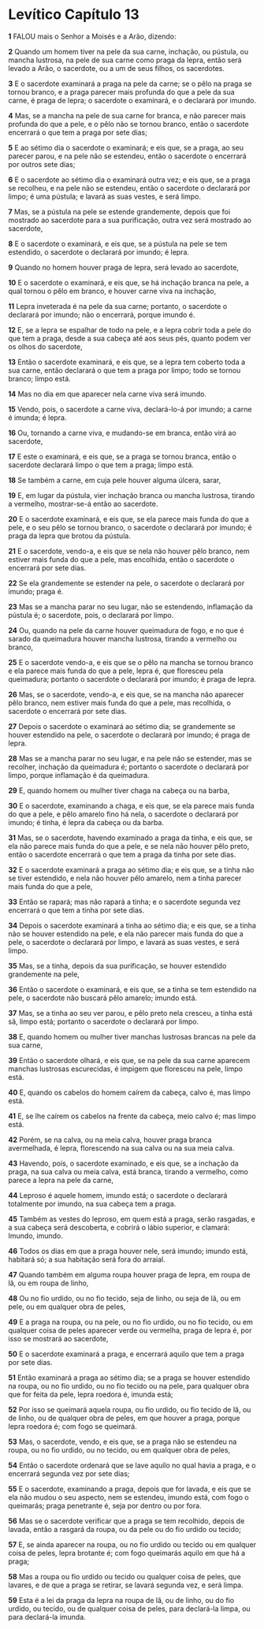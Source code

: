 # Levítico Capítulo 13

**1** 	FALOU mais o Senhor a Moisés e a Arão, dizendo:

**2** 	Quando um homem tiver na pele da sua carne, inchação, ou pústula, ou mancha lustrosa, na pele de sua carne como praga da lepra, então será levado a Arão, o sacerdote, ou a um de seus filhos, os sacerdotes.

**3** 	E o sacerdote examinará a praga na pele da carne; se o pêlo na praga se tornou branco, e a praga parecer mais profunda do que a pele da sua carne, é praga de lepra; o sacerdote o examinará, e o declarará por imundo.

**4** 	Mas, se a mancha na pele de sua carne for branca, e não parecer mais profunda do que a pele, e o pêlo não se tornou branco, então o sacerdote encerrará o que tem a praga por sete dias;

**5** 	E ao sétimo dia o sacerdote o examinará; e eis que, se a praga, ao seu parecer parou, e na pele não se estendeu, então o sacerdote o encerrará por outros sete dias;

**6** 	E o sacerdote ao sétimo dia o examinará outra vez; e eis que, se a praga se recolheu, e na pele não se estendeu, então o sacerdote o declarará por limpo; é uma pústula; e lavará as suas vestes, e será limpo.

**7** 	Mas, se a pústula na pele se estende grandemente, depois que foi mostrado ao sacerdote para a sua purificação, outra vez será mostrado ao sacerdote,

**8** 	E o sacerdote o examinará, e eis que, se a pústula na pele se tem estendido, o sacerdote o declarará por imundo; é lepra.

**9** 	Quando no homem houver praga de lepra, será levado ao sacerdote,

**10** 	E o sacerdote o examinará, e eis que, se há inchação branca na pele, a qual tornou o pêlo em branco, e houver carne viva na inchação,

**11** 	Lepra inveterada é na pele da sua carne; portanto, o sacerdote o declarará por imundo; não o encerrará, porque imundo é.

**12** 	E, se a lepra se espalhar de todo na pele, e a lepra cobrir toda a pele do que tem a praga, desde a sua cabeça até aos seus pés, quanto podem ver os olhos do sacerdote,

**13** 	Então o sacerdote examinará, e eis que, se a lepra tem coberto toda a sua carne, então declarará o que tem a praga por limpo; todo se tornou branco; limpo está.

**14** 	Mas no dia em que aparecer nela carne viva será imundo.

**15** 	Vendo, pois, o sacerdote a carne viva, declará-lo-á por imundo; a carne é imunda; é lepra.

**16** 	Ou, tornando a carne viva, e mudando-se em branca, então virá ao sacerdote,

**17** 	E este o examinará, e eis que, se a praga se tornou branca, então o sacerdote declarará limpo o que tem a praga; limpo está.

**18** 	Se também a carne, em cuja pele houver alguma úlcera, sarar,

**19** 	E, em lugar da pústula, vier inchação branca ou mancha lustrosa, tirando a vermelho, mostrar-se-á então ao sacerdote.

**20** 	E o sacerdote examinará, e eis que, se ela parece mais funda do que a pele, e o seu pêlo se tornou branco, o sacerdote o declarará por imundo; é praga da lepra que brotou da pústula.

**21** 	E o sacerdote, vendo-a, e eis que se nela não houver pêlo branco, nem estiver mais funda do que a pele, mas encolhida, então o sacerdote o encerrará por sete dias.

**22** 	Se ela grandemente se estender na pele, o sacerdote o declarará por imundo; praga é.

**23** 	Mas se a mancha parar no seu lugar, não se estendendo, inflamação da pústula é; o sacerdote, pois, o declarará por limpo.

**24** 	Ou, quando na pele da carne houver queimadura de fogo, e no que é sarado da queimadura houver mancha lustrosa, tirando a vermelho ou branco,

**25** 	E o sacerdote vendo-a, e eis que se o pêlo na mancha se tornou branco e ela parece mais funda do que a pele, lepra é, que floresceu pela queimadura; portanto o sacerdote o declarará por imundo; é praga de lepra.

**26** 	Mas, se o sacerdote, vendo-a, e eis que, se na mancha não aparecer pêlo branco, nem estiver mais funda do que a pele, mas recolhida, o sacerdote o encerrará por sete dias.

**27** 	Depois o sacerdote o examinará ao sétimo dia; se grandemente se houver estendido na pele, o sacerdote o declarará por imundo; é praga de lepra.

**28** 	Mas se a mancha parar no seu lugar, e na pele não se estender, mas se recolher, inchação da queimadura é; portanto o sacerdote o declarará por limpo, porque inflamação é da queimadura.

**29** 	E, quando homem ou mulher tiver chaga na cabeça ou na barba,

**30** 	E o sacerdote, examinando a chaga, e eis que, se ela parece mais funda do que a pele, e pêlo amarelo fino há nela, o sacerdote o declarará por imundo; é tinha, é lepra da cabeça ou da barba.

**31** 	Mas, se o sacerdote, havendo examinado a praga da tinha, e eis que, se ela não parece mais funda do que a pele, e se nela não houver pêlo preto, então o sacerdote encerrará o que tem a praga da tinha por sete dias.

**32** 	E o sacerdote examinará a praga ao sétimo dia; e eis que, se a tinha não se tiver estendido, e nela não houver pêlo amarelo, nem a tinha parecer mais funda do que a pele,

**33** 	Então se rapará; mas não rapará a tinha; e o sacerdote segunda vez encerrará o que tem a tinha por sete dias.

**34** 	Depois o sacerdote examinará a tinha ao sétimo dia; e eis que, se a tinha não se houver estendido na pele, e ela não parecer mais funda do que a pele, o sacerdote o declarará por limpo, e lavará as suas vestes, e será limpo.

**35** 	Mas, se a tinha, depois da sua purificação, se houver estendido grandemente na pele,

**36** 	Então o sacerdote o examinará, e eis que, se a tinha se tem estendido na pele, o sacerdote não buscará pêlo amarelo; imundo está.

**37** 	Mas, se a tinha ao seu ver parou, e pêlo preto nela cresceu, a tinha está sã, limpo está; portanto o sacerdote o declarará por limpo.

**38** 	E, quando homem ou mulher tiver manchas lustrosas brancas na pele da sua carne,

**39** 	Então o sacerdote olhará, e eis que, se na pele da sua carne aparecem manchas lustrosas escurecidas, é impigem que floresceu na pele, limpo está.

**40** 	E, quando os cabelos do homem caírem da cabeça, calvo é, mas limpo está.

**41** 	E, se lhe caírem os cabelos na frente da cabeça, meio calvo é; mas limpo está.

**42** 	Porém, se na calva, ou na meia calva, houver praga branca avermelhada, é lepra, florescendo na sua calva ou na sua meia calva.

**43** 	Havendo, pois, o sacerdote examinado, e eis que, se a inchação da praga, na sua calva ou meia calva, está branca, tirando a vermelho, como parece a lepra na pele da carne,

**44** 	Leproso é aquele homem, imundo está; o sacerdote o declarará totalmente por imundo, na sua cabeça tem a praga.

**45** 	Também as vestes do leproso, em quem está a praga, serão rasgadas, e a sua cabeça será descoberta, e cobrirá o lábio superior, e clamará: Imundo, imundo.

**46** 	Todos os dias em que a praga houver nele, será imundo; imundo está, habitará só; a sua habitação será fora do arraial.

**47** 	Quando também em alguma roupa houver praga de lepra, em roupa de lã, ou em roupa de linho,

**48** 	Ou no fio urdido, ou no fio tecido, seja de linho, ou seja de lã, ou em pele, ou em qualquer obra de peles,

**49** 	E a praga na roupa, ou na pele, ou no fio urdido, ou no fio tecido, ou em qualquer coisa de peles aparecer verde ou vermelha, praga de lepra é, por isso se mostrará ao sacerdote,

**50** 	E o sacerdote examinará a praga, e encerrará aquilo que tem a praga por sete dias.

**51** 	Então examinará a praga ao sétimo dia; se a praga se houver estendido na roupa, ou no fio urdido, ou no fio tecido ou na pele, para qualquer obra que for feita da pele, lepra roedora é, imunda está;

**52** 	Por isso se queimará aquela roupa, ou fio urdido, ou fio tecido de lã, ou de linho, ou de qualquer obra de peles, em que houver a praga, porque lepra roedora é; com fogo se queimará.

**53** 	Mas, o sacerdote, vendo, e eis que, se a praga não se estendeu na roupa, ou no fio urdido, ou no tecido, ou em qualquer obra de peles,

**54** 	Então o sacerdote ordenará que se lave aquilo no qual havia a praga, e o encerrará segunda vez por sete dias;

**55** 	E o sacerdote, examinando a praga, depois que for lavada, e eis que se ela não mudou o seu aspecto, nem se estendeu, imundo está, com fogo o queimarás; praga penetrante é, seja por dentro ou por fora.

**56** 	Mas se o sacerdote verificar que a praga se tem recolhido, depois de lavada, então a rasgará da roupa, ou da pele ou do fio urdido ou tecido;

**57** 	E, se ainda aparecer na roupa, ou no fio urdido ou tecido ou em qualquer coisa de peles, lepra brotante é; com fogo queimarás aquilo em que há a praga;

**58** 	Mas a roupa ou fio urdido ou tecido ou qualquer coisa de peles, que lavares, e de que a praga se retirar, se lavará segunda vez, e será limpa.

**59** 	Esta é a lei da praga da lepra na roupa de lã, ou de linho, ou do fio urdido, ou tecido, ou de qualquer coisa de peles, para declará-la limpa, ou para declará-la imunda.

